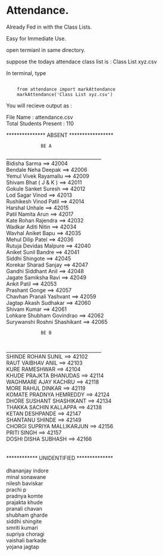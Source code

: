 <H1>Attendance.</H1>

Already Fed in with the Class Lists.

Easy for Immediate Use.

open termianl in same directory.

suppose the todays attendace class list is : Class List xyz.csv

In terminal, type

<code>
    from attendance import markAttendance
    markAttendance('Class List xyz.csv')
</code>

You will recieve output as :

File Name : attendance.csv <br>
Total Students Present : 110


*************** ABSENT *****************

                 BE A
________________________________________<br>
Bidisha Sarma                  ==> 42004<br>
Bendale Neha Deepak            ==> 42006<br>
Yemul Vivek Rayamallu          ==> 42009<br>
Shivam Bhat ( J & K )          ==> 42011<br>
Gokule Sanket Suresh           ==> 42012<br>
Lod Sagar Vinod                ==> 42013<br>
Rushikesh Vinod Patil          ==> 42014<br>
Harshal Unhale                 ==> 42015<br>
Patil Namita Arun              ==> 42017<br>
Kate Rohan Rajendra            ==> 42032<br>
Wadkar Aditi Nitin             ==> 42034<br>
Wavhal Aniket Bapu             ==> 42035<br>
Mehul Dilip Patel              ==> 42036<br>
Rutuja Devidas Malpure         ==> 42040<br>
Aniket Sunil Bandre            ==> 42041<br>
Siddhi Shingote                ==> 42045<br>
Korekar Sharad Sanjay          ==> 42047<br>
Gandhi Siddhant Anil           ==> 42048<br>
Jagate Samiksha Ravi           ==> 42049<br>
Ankit Patil                    ==> 42053<br>
Prashant Gonge                 ==> 42057<br>
Chavhan Pranali Yashvant       ==> 42059<br>
Jagtap Akash Sudhakar          ==> 42060<br>
Shivam Kumar                   ==> 42061<br>
Lohkare Shubham Govindrao      ==> 42062<br>
Surywanshi Roshni Shashikant   ==> 42065<br>


                 BE B
<br>________________________________________<br>SHINDE ROHAN SUNIL             ==> 42102<br>RAUT VAIBHAV ANIL              ==> 42103<br>KURE RAMESHWAR                 ==> 42104<br>KHUDE PRAJKTA BHANUDAS         ==> 42114<br>WAGHMARE AJAY KACHRU           ==> 42118<br>MORE RAHUL DINKAR              ==> 42119<br>KOMATE PRADNYA HEMREDDY        ==> 42124<br>DHORE SUSHANT SHASHIKANT       ==> 42134<br>THAKKA SACHIN KALLAPPA         ==> 42138<br>KETAN DESHPANDE                ==> 42147<br>SHANTANU SHINDE                ==> 42149<br>CHORGI SUPRIYA MALLIKARJUN     ==> 42156<br>PRITI SINGH                    ==> 42157<br>DOSHI DISHA SUBHASH            ==> 42166<br><br><br>************ UNIDENTIFIED **************<br><br>dhananjay indore<br>minal sonawane<br>nilesh baviskar<br>prachi p<br>pradnya komte<br>prajakta khude<br>pranali chavan<br>shubham gharde<br>siddhi shingite<br>smriti kumari<br>supriya choragi<br>vaishali barkade<br>yojana jagtap<br>
